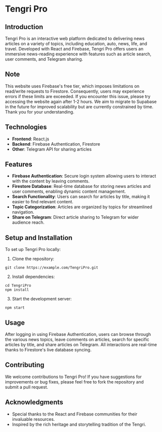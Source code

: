 # Tengri Pro

## Introduction
Tengri Pro is an interactive web platform dedicated to delivering news articles on a variety of topics, including education, auto, news, life, and travel. Developed with React and Firebase, Tengri Pro offers users an immersive news-reading experience with features such as article search, user comments, and Telegram sharing.

## Note
This website uses Firebase's free tier, which imposes limitations on read/write requests to Firestore. Consequently, users may experience errors if these limits are exceeded. If you encounter this issue, please try accessing the website again after 1-2 hours. We aim to migrate to Supabase in the future for improved scalability but are currently constrained by time. Thank you for your understanding.

## Technologies
- **Frontend**: React.js
- **Backend**: Firebase Authentication, Firestore
- **Other**: Telegram API for sharing articles

## Features
- **Firebase Authentication**: Secure login system allowing users to interact with the content by leaving comments.
- **Firestore Database**: Real-time database for storing news articles and user comments, enabling dynamic content management.
- **Search Functionality**: Users can search for articles by title, making it easier to find relevant content.
- **Topic Categorization**: Articles are organized by topics for streamlined navigation.
- **Share on Telegram**: Direct article sharing to Telegram for wider audience reach.

## Setup and Installation
To set up Tengri Pro locally:
1. Clone the repository:
```
git clone https://example.com/TengriPro.git
```
2. Install dependencies:
```
cd TengriPro
npm install
```
3. Start the development server:
```
npm start
```

## Usage
After logging in using Firebase Authentication, users can browse through the various news topics, leave comments on articles, search for specific articles by title, and share articles on Telegram. All interactions are real-time thanks to Firestore's live database syncing.

## Contributing
We welcome contributions to Tengri Pro! If you have suggestions for improvements or bug fixes, please feel free to fork the repository and submit a pull request.

## Acknowledgments
- Special thanks to the React and Firebase communities for their invaluable resources.
- Inspired by the rich heritage and storytelling tradition of the Tengri.
